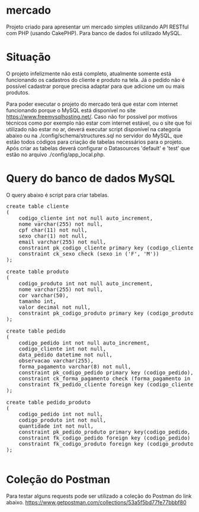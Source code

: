 # mercado
 Projeto criado para apresentar um mercado simples utilizando API RESTful com PHP (usando CakePHP).
 Para banco de dados foi utilizado MySQL.
 
 # Situação
 O projeto infelizmente não está completo, atualmente somente está funcionando os cadastros do cliente e produto na tela. Já o pedido não é possível cadastrar porque precisa adaptar para que adicione um ou mais produtos.
  
 Para poder executar o projeto do mercado terá que estar com internet funcionando porque o MySQL está disponível no site https://www.freemysqlhosting.net/.
Caso não for possível por motivos técnicos como por exemplo não estar com internet estável, ou o site que foi utilizado não estar no ar, deverá executar script disponível na categoria abaixo ou na ./config/schema/structures.sql no servidor do MySQL, que estão todos códigos para criação de tabelas necessários para o projeto. Após criar as tabelas deverá configurar o Datasources 'default' e 'test' que estão no arquivo ./config/app_local.php.
 
 # Query do banco de dados MySQL
 O query abaixo é script para criar tabelas.
 <pre>
create table cliente
(
    codigo_cliente int not null auto_increment,
    nome varchar(255) not null,
    cpf char(11) not null,
    sexo char(1) not null,
    email varchar(255) not null,
    constraint pk_codigo_cliente primary key (codigo_cliente),
    constraint ck_sexo check (sexo in ('F', 'M'))
);

create table produto
(
    codigo_produto int not null auto_increment,
    nome varchar(255) not null,
    cor varchar(50),
    tamanho int,
    valor decimal not null,
    constraint pk_codigo_produto primary key (codigo_produto)
);

create table pedido
(
    codigo_pedido int not null auto_increment,
    codigo_cliente int not null,
    data_pedido datetime not null,
    observacao varchar(255),
    forma_pagamento varchar(8) not null,
    constraint pk_codigo_pedido primary key (codigo_pedido),
    constraint ck_forma_pagamento check (forma_pagamento in ('dinheiro', 'cartao', 'cheque')),
    constraint fk_pedido_cliente foreign key (codigo_cliente) references cliente (codigo_cliente)
);

create table pedido_produto
(
    codigo_pedido int not null,
    codigo_produto int not null,
    quantidade int not null,
    constraint pk_pedido_produto primary key(codigo_pedido, codigo_produto),
    constraint fk_codigo_pedido foreign key (codigo_pedido) references pedido (codigo_pedido),
    constraint fk_codigo_produto foreign key (codigo_produto) references produto (codigo_produto)
);
 </pre>
 
 # Coleção do Postman
 Para testar alguns requests pode ser utilizado a coleção do Postman do link abaixo.
 https://www.getpostman.com/collections/53a5f5bd77fe77bbbf80
